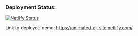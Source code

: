 ### Deployment Status:
[![Netlify Status](https://api.netlify.com/api/v1/badges/c8be732c-bc27-45d9-8c0d-d663b34158ac/deploy-status)](https://app.netlify.com/sites/determined-curie-156b2d/deploys)


Link to deployed demo: https://animated-dj-site.netlify.com/